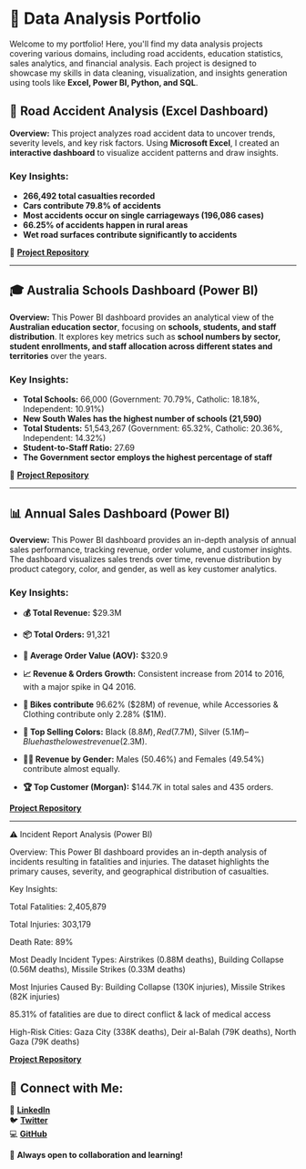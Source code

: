 # 📂 Data Analysis Portfolio  
Welcome to my portfolio! Here, you'll find my data analysis projects covering various domains, including road accidents, education statistics, sales analytics, and financial analysis. Each project is designed to showcase my skills in data cleaning, visualization, and insights generation using tools like **Excel, Power BI, Python, and SQL**.  

## 🚦 Road Accident Analysis (Excel Dashboard)  
**Overview:** This project analyzes road accident data to uncover trends, severity levels, and key risk factors. Using **Microsoft Excel**, I created an **interactive dashboard** to visualize accident patterns and draw insights.  

### **Key Insights:**  
- **266,492 total casualties recorded**  
- **Cars contribute 79.8% of accidents**  
- **Most accidents occur on single carriageways (196,086 cases)**  
- **66.25% of accidents happen in rural areas**  
- **Wet road surfaces contribute significantly to accidents**  

🔗 **[Project Repository](https://github.com/LyticOnaope/Onaope_Repository/tree/main/Road_Accident_Analysis)**  

---

## 🎓 Australia Schools Dashboard (Power BI)  
**Overview:** This Power BI dashboard provides an analytical view of the **Australian education sector**, focusing on **schools, students, and staff distribution**. It explores key metrics such as **school numbers by sector, student enrollments, and staff allocation across different states and territories** over the years.  

### **Key Insights:**  
- **Total Schools:** 66,000 (Government: 70.79%, Catholic: 18.18%, Independent: 10.91%)  
- **New South Wales has the highest number of schools (21,590)**  
- **Total Students:** 51,543,267 (Government: 65.32%, Catholic: 20.36%, Independent: 14.32%)  
- **Student-to-Staff Ratio:** 27.69  
- **The Government sector employs the highest percentage of staff**  

🔗 **[Project Repository](https://github.com/LyticOnaope/Onaope_Repository/tree/main/Australia_Schools_Dashboard)**  

---
## 📊 Annual Sales Dashboard (Power BI)
**Overview:** This Power BI dashboard provides an in-depth analysis of annual sales performance, tracking revenue, order volume, and customer insights. The dashboard visualizes sales trends over time, revenue distribution by product category, color, and gender, as well as key customer analytics.

### **Key Insights:**
- **💰 Total Revenue:** $29.3M
- **📦 Total Orders:** 91,321
- **🛒 Average Order Value (AOV):** $320.9

- **📈 Revenue & Orders Growth:** Consistent increase from 2014 to 2016, with a major spike in Q4 2016.
- **🚴 Bikes contribute** 96.62% ($28M) of revenue, while Accessories & Clothing contribute only 2.28% ($1M).
- **🎨 Top Selling Colors:** Black ($8.8M), Red ($7.7M), Silver ($5.1M) – Blue has the lowest revenue ($2.3M).
- **👨‍💼 Revenue by Gender:** Males (50.46%) and Females (49.54%) contribute almost equally.
- **🏆 Top Customer (Morgan):** $144.7K in total sales and 435 orders.

**[Project Repository](https://github.com/LyticOnaope/Onaope_Repository/tree/main/Budget_Analysis_Report)**  

---
⚠️ Incident Report Analysis (Power BI)

Overview: This Power BI dashboard provides an in-depth analysis of incidents resulting in fatalities and injuries. The dataset highlights the primary causes, severity, and geographical distribution of casualties.

Key Insights:

Total Fatalities: 2,405,879

Total Injuries: 303,179

Death Rate: 89%

Most Deadly Incident Types: Airstrikes (0.88M deaths), Building Collapse (0.56M deaths), Missile Strikes (0.33M deaths)

Most Injuries Caused By: Building Collapse (130K injuries), Missile Strikes (82K injuries)

85.31% of fatalities are due to direct conflict & lack of medical access

High-Risk Cities: Gaza City (338K deaths), Deir al-Balah (79K deaths), North Gaza (79K deaths)

**[Project Repository](https://github.com/LyticOnaope/Onaope_Repository/tree/main/Incident_Report_Analysis)**  
## 📢 Connect with Me:  
📍 **[LinkedIn](https://www.linkedin.com/in/onaopemipo-olugbemiro-1b377828b/)**  
🐦 **[Twitter](https://x.com/myboionaope)**  
💻 **[GitHub](https://github.com/LyticOnaope)**  

🚀 **Always open to collaboration and learning!**  